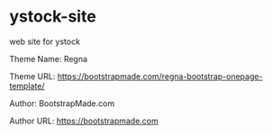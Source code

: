 # ystock-site
web site for ystock

Theme Name: Regna

Theme URL: https://bootstrapmade.com/regna-bootstrap-onepage-template/

Author: BootstrapMade.com

Author URL: https://bootstrapmade.com
